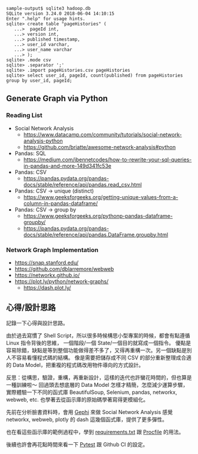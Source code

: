 ```
sample-output$ sqlite3 hadoop.db
SQLite version 3.24.0 2018-06-04 14:10:15
Enter ".help" for usage hints.
sqlite> create table "pageHistories" (
   ...>  pageId int,
   ...> version int,
   ...> published timestamp,
   ...> user_id varchar,
   ...> user_name varchar
   ...> );
sqlite> .mode csv
sqlite> .separator ';'
sqlite> .import pageHistories.csv pageHistories
sqlite> select user_id, pageId, count(published) from pageHistories group by user_id, pageId;
```
## Generate Graph via Python

### Reading List

* Social Network Analysis
    * https://www.datacamp.com/community/tutorials/social-network-analysis-python
    * https://github.com/briatte/awesome-network-analysis#python
* Pandas: SQL
    * https://medium.com/jbennetcodes/how-to-rewrite-your-sql-queries-in-pandas-and-more-149d341fc53e
* Pandas: CSV
    * https://pandas.pydata.org/pandas-docs/stable/reference/api/pandas.read_csv.html
* Pandas: CSV -> unique (distinct)
    * https://www.geeksforgeeks.org/getting-unique-values-from-a-column-in-pandas-dataframe/
* Pandas: CSV -> group by
    * https://www.geeksforgeeks.org/pythonp-pandas-dataframe-groupby/
    * https://pandas.pydata.org/pandas-docs/stable/reference/api/pandas.DataFrame.groupby.html

### Network Graph Implementation

* https://snap.stanford.edu/
* https://github.com/dblarremore/webweb
* https://networkx.github.io/
* https://plot.ly/python/network-graphs/
    * https://dash.plot.ly/

## 心得/設計思路

記錄一下心得與設計思路。

由於過去寫慣了 Shell Script，所以很多時候構思小型專案的時候，都會有點遵循 Linux 指令背後的思維，
一個階段/一個 State/一個目的就寫成一個指令。
優點是容易除錯，缺點是等到整個功能做得差不多了，又得再重構一次。另一個缺點是別人不容易看懂程式碼的結構。
像是需要把儲存成不同 CSV 的部分重新整理成合適的 Data Model，把重複的程式碼改用物件導向的方式設計。

反思：從構思，驗證，重構，再重新設計，這樣的迭代也許蠻花時間的，但也算是一種訓練啦～
回過頭去想底層的 Data Model 怎樣才精簡，怎麼減少運算步驟，
實際體驗一下不同的函式庫 BeautifulSoup, Selenium, pandas, networkx, webweb, etc.
也學著去從函示庫的原始碼學著寫得更模組化。

先前在分析臉書資料時，會用 [Gephi](https://gephi.org/) 來做 Social Network Analysis
感覺 networkx, webweb, plotly 的 dash 這幾個函式庫，提供了更多彈性。

也在看這些函示庫的範例過程中，學到 [requirements.txt](https://medium.com/@boscacci/why-and-how-to-make-a-requirements-txt-f329c685181e) 跟 [Procfile](https://devcenter.heroku.com/articles/python-gunicorn) 的用法。

後續也許會再花點時間來看一下 [Pytest](https://docs.pytest.org/en/latest/) 跟 Github CI 的設定。